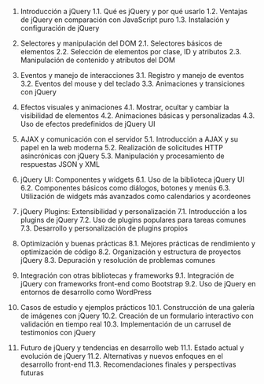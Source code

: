 1. Introducción a jQuery
   1.1. Qué es jQuery y por qué usarlo
   1.2. Ventajas de jQuery en comparación con JavaScript puro
   1.3. Instalación y configuración de jQuery

2. Selectores y manipulación del DOM
   2.1. Selectores básicos de elementos
   2.2. Selección de elementos por clase, ID y atributos
   2.3. Manipulación de contenido y atributos del DOM

3. Eventos y manejo de interacciones
   3.1. Registro y manejo de eventos
   3.2. Eventos del mouse y del teclado
   3.3. Animaciones y transiciones con jQuery

4. Efectos visuales y animaciones
   4.1. Mostrar, ocultar y cambiar la visibilidad de elementos
   4.2. Animaciones básicas y personalizadas
   4.3. Uso de efectos predefinidos de jQuery UI

5. AJAX y comunicación con el servidor
   5.1. Introducción a AJAX y su papel en la web moderna
   5.2. Realización de solicitudes HTTP asincrónicas con jQuery
   5.3. Manipulación y procesamiento de respuestas JSON y XML

6. jQuery UI: Componentes y widgets
   6.1. Uso de la biblioteca jQuery UI
   6.2. Componentes básicos como diálogos, botones y menús
   6.3. Utilización de widgets más avanzados como calendarios y acordeones

7. jQuery Plugins: Extensibilidad y personalización
   7.1. Introducción a los plugins de jQuery
   7.2. Uso de plugins populares para tareas comunes
   7.3. Desarrollo y personalización de plugins propios

8. Optimización y buenas prácticas
   8.1. Mejores prácticas de rendimiento y optimización de código
   8.2. Organización y estructura de proyectos jQuery
   8.3. Depuración y resolución de problemas comunes

9. Integración con otras bibliotecas y frameworks
   9.1. Integración de jQuery con frameworks front-end como Bootstrap
   9.2. Uso de jQuery en entornos de desarrollo como WordPress

10. Casos de estudio y ejemplos prácticos
    10.1. Construcción de una galería de imágenes con jQuery
    10.2. Creación de un formulario interactivo con validación en tiempo real
    10.3. Implementación de un carrusel de testimonios con jQuery

11. Futuro de jQuery y tendencias en desarrollo web
    11.1. Estado actual y evolución de jQuery
    11.2. Alternativas y nuevos enfoques en el desarrollo front-end
    11.3. Recomendaciones finales y perspectivas futuras
